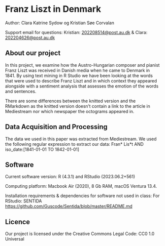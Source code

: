 # Franz Liszt in Denmark
Author: Clara Katrine Sydow og Kristian Søe Corvalan

Support email for questions:
Kristian: 202208514@post.au.dk & Clara: 202204626@post.au.dk

## About our project
In this project, we examine how the Austro-Hungarian composer and pianist Franz Liszt was received in Danish media when he came to Denmark in 1841.
By using text mining in R Studio we have been looking at the words that were used to describe Franz Liszt and in which context they appeared alongside with a sentiment analysis that assesses the emotion of the words and sentences.

There are some differences between the knitted version and the RMarkdown as the knitted version doesn’t contain a link to the article in Mediestream nor which newspaper the octograms appeared in. 

## Data Acquisition and Processing

The data we used in this paper was extracted from Mediestream. We used the following regular expression to extract our data:
Fran* Lis*t AND iso_date:[1841-01-01 TO 1842-01-01]

## Software
Current software version: R (4.3.1) and RStudio (2023.06.2+561)

Computing platform: Macbook Air (2020), 8 Gb RAM, macOS Ventura 13.4.

Installation requirements & dependencies for software not used in class: 
For RStudio: SENTIDA https://github.com/Guscode/Sentida/blob/master/README.md

## Licence
Our project is licensed under the Creative Commons Legal Code: CC0 1.0 Universal 

